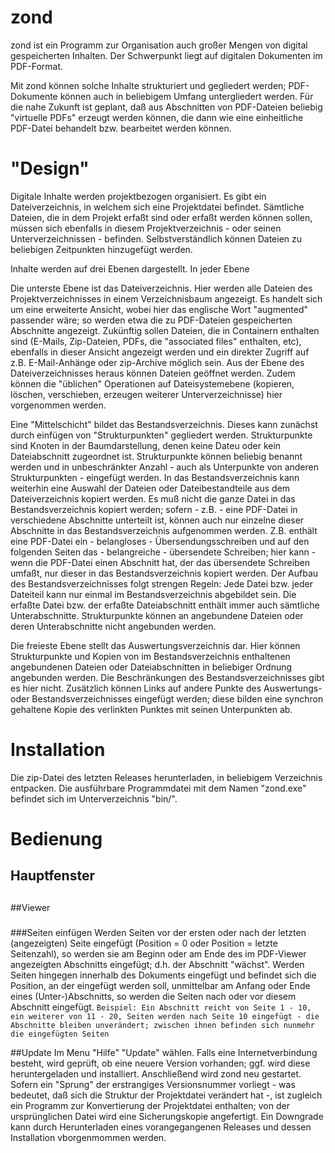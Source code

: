 # zond
zond ist ein Programm zur Organisation auch großer Mengen von digital gespeicherten Inhalten. Der Schwerpunkt liegt auf digitalen Dokumenten im PDF-Format.

Mit zond können solche Inhalte strukturiert und gegliedert werden; PDF-Dokumente können auch in beliebigem Umfang untergliedert werden. Für die nahe Zukunft ist geplant, daß aus Abschnitten von PDF-Dateien beliebig "virtuelle PDFs" erzeugt werden können, die dann wie eine einheitliche PDF-Datei behandelt bzw. bearbeitet werden können.

# "Design"
Digitale Inhalte werden projektbezogen organisiert. Es gibt ein Dateiverzeichnis, in welchem sich eine Projektdatei befindet. Sämtliche Dateien, die in dem Projekt erfaßt sind oder erfaßt werden können sollen, müssen sich ebenfalls in diesem Projektverzeichnis - oder seinen Unterverzeichnissen - befinden. Selbstverständlich können Dateien zu beliebigen Zeitpunkten hinzugefügt werden.

Inhalte werden auf drei Ebenen dargestellt. In jeder Ebene 

Die unterste Ebene ist das Dateiverzeichnis. Hier werden alle Dateien des Projektverzeichnisses in einem Verzeichnisbaum angezeigt. Es handelt sich um eine erweiterte Ansicht, wobei hier das englische Wort "augmented" passender wäre; so werden etwa die zu PDF-Dateien gespeicherten Abschnitte angezeigt. Zukünftig sollen Dateien, die in Containern enthalten sind (E-Mails, Zip-Dateien, PDFs, die "associated files" enthalten, etc), ebenfalls in dieser Ansicht angezeigt werden und ein direkter Zugriff auf z.B. E-Mail-Anhänge oder zip-Archive möglich sein. Aus der Ebene des Dateiverzeichnisses heraus können Dateien geöffnet werden. Zudem können die "üblichen" Operationen auf Dateisystemebene (kopieren, löschen, verschieben, erzeugen weiterer Unterverzeichnisse) hier vorgenommen werden.

Eine "Mittelschicht" bildet das Bestandsverzeichnis. Dieses kann zunächst durch einfügen von "Strukturpunkten" gegliedert werden. Strukturpunkte sind Knoten in der Baumdarstellung, denen keine Dateu oder kein Dateiabschnitt zugeordnet ist. Strukturpunkte können beliebig benannt werden und in unbeschränkter Anzahl - auch als Unterpunkte von anderen Strukturpunkten - eingefügt werden. In das Bestandsverzeichnis kann weiterhin eine Auswahl der Dateien oder Dateibestandteile aus dem Dateiverzeichnis kopiert werden. Es muß nicht die ganze Datei in das Bestandsverzeichnis kopiert werden; sofern - z.B. - eine PDF-Datei in verschiedene Abschnitte unterteilt ist, können auch nur einzelne dieser Abschnitte in das Bestandsverzeichnis aufgenommen werden. Z.B. enthält eine PDF-Datei ein - belangloses - Übersendungsschreiben und auf den folgenden Seiten das - belangreiche - übersendete Schreiben; hier kann - wenn die PDF-Datei einen Abschnitt hat, der das übersendete Schreiben umfaßt, nur dieser in das Bestandsverzeichnis kopiert werden. Der Aufbau des Bestandsverzeichnisses folgt strengen Regeln: Jede Datei bzw. jeder Dateiteil kann nur einmal im Bestandsverzeichnis abgebildet sein. Die erfaßte Datei bzw. der erfaßte Dateiabschnitt enthält immer auch sämtliche Unterabschnitte. Strukturpunkte können an angebundene Dateien oder deren Unterabschnitte nicht angebunden werden.

Die freieste Ebene stellt das Auswertungsverzeichnis dar. Hier können Strukturpunkte und Kopien von im Bestandsverzeichnis enthaltenen angebundenen Dateien oder Dateiabschnitten in beliebiger Ordnung angebunden werden. Die Beschränkungen des Bestandsverzeichnisses gibt es hier nicht. Zusätzlich können Links auf andere Punkte des Auswertungs- oder Bestandsverzeichnisses eingefügt werden; diese bilden eine synchron gehaltene Kopie des verlinkten Punktes mit seinen Unterpunkten ab.

# Installation
Die zip-Datei des letzten Releases herunterladen, in beliebigem Verzeichnis entpacken. Die ausführbare Programmdatei mit dem Namen "zond.exe" befindet sich im Unterverzeichnis "bin/".



# Bedienung

## Hauptfenster

## 

##Viewer
###
###
###Seiten einfügen
Werden Seiten vor der ersten oder nach der letzten (angezeigten) Seite eingefügt (Position = 0 oder Position = letzte Seitenzahl), so werden sie am Beginn oder am Ende des im PDF-Viewer angezeigten Abschnitts eingefügt; d.h. der Abschnitt "wächst". Werden Seiten hingegen innerhalb des Dokuments eingefügt und befindet sich die Position, an der eingefügt werden soll, unmittelbar am Anfang oder Ende eines (Unter-)Abschnitts, so werden die Seiten nach oder vor diesem Abschnitt eingefügt. `Beispiel: Ein Abschnitt reicht von Seite 1 - 10, ein weiterer von 11 - 20, Seiten werden nach Seite 10 eingefügt - die Abschnitte bleiben unverändert; zwischen ihnen befinden sich nunmehr die eingefügten Seiten`

##Update
Im Menu "Hilfe" "Update" wählen. Falls eine Internetverbindung besteht, wird geprüft, ob eine neuere Version vorhanden; ggf. wird diese heruntergeladen und installiert. Anschließend wird zond neu gestartet. Sofern ein "Sprung" der erstrangiges Versionsnummer vorliegt - was bedeutet, daß sich die Struktur der Projektdatei verändert hat -, ist zugleich ein Programm zur Konvertierung der Projektdatei enthalten; von der ursprünglichen Datei wird eine Sicherungskopie angefertigt. Ein Downgrade kann durch Herunterladen eines vorangegangenen Releases und dessen Installation vborgenmommen werden.

